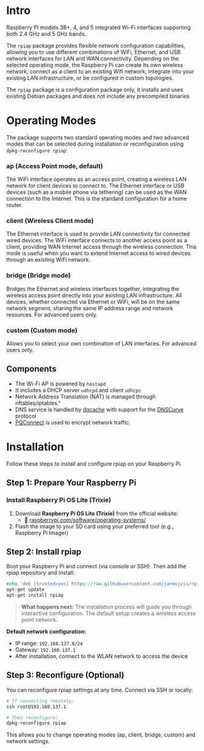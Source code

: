 # Intro
Raspberry PI models 3B+, 4, and 5 integrated Wi-Fi interfaces supporting both 2.4 GHz and 5 GHz bands.

The `rpiap` package provides flexible network configuration capabilities, allowing you to use different combinations of WiFi, Ethernet, and USB network interfaces for LAN and WAN connectivity. Depending on the selected operating mode, the Raspberry Pi can create its own wireless network, connect as a client to an existing Wifi network, integrate into your existing LAN infrastructure, or be configured in custom topologies.

The `rpiap` package is a configuration package only, it installs and uses existing Debian packages and does not include any precompiled binaries

# Operating Modes

The package supports two standard operating modes and two advanced modes that can be selected during installation or reconfiguration using `dpkg-reconfigure rpiap`:

### ap (Access Point mode, default)
The WiFi interface operates as an access point, creating a wireless LAN network for client devices to connect to. The Ethernet interface or USB devices (such as a mobile phone via tethering) can be used as the WAN connection to the Internet. This is the standard configuration for a home router.

### client (Wireless Client mode)
The Ethernet interface is used to provide LAN connectivity for connected wired devices. The WiFi interface connects to another access point as a client, providing WAN Internet access through the wireless connection. This mode is useful when you want to extend Internet access to wired devices through an existing WiFi network.

### bridge (Bridge mode)
Bridges the Ethernet and wireless interfaces together, integrating the wireless access point directly into your existing LAN infrastructure. All devices, whether connected via Ethernet or WiFi, will be on the same network segment, sharing the same IP address range and network resources. For advanced users only.

### custom (Custom mode)
Allows you to select your own combination of LAN interfaces. For advanced users only.

## Components
- The Wi-Fi AP is powered by `hostapd`
- It includes a DHCP server `udhcpd` and client `udhcpc`
- Network Address Translation (NAT) is managed through nftables/iptables."
- DNS service is handled by [dqcache](https://github.com/janmojzis/dq) with support for the [DNSCurve](https://dnscurve.org) protocol
- [PQConnect](https://www.pqconnect.net) is used to encrypt network traffic.

# Installation

Follow these steps to install and configure rpiap on your Raspberry Pi.

## Step 1: Prepare Your Raspberry Pi

### Install Raspberry Pi OS Lite (Trixie)

1. Download **Raspberry Pi OS Lite (Trixie)** from the official website:
   - 🔗 [raspberrypi.com/software/operating-systems/](https://www.raspberrypi.com/software/operating-systems/)
2. Flash the image to your SD card using your preferred tool (e.g., Raspberry Pi Imager)

## Step 2: Install rpiap

Boot your Raspberry Pi and connect (via console or SSH). Then add the rpiap repository and install:

```bash
echo 'deb [trusted=yes] https://raw.githubusercontent.com/janmojzis/rpiap/refs/heads trixie/' > /etc/apt/sources.list.d/rpiap.list
apt-get update
apt-get install rpiap
```

> **What happens next:** The installation process will guide you through interactive configuration. The default setup creates a wireless access point network.

**Default network configuration:**
- IP range: `192.168.137.0/24`
- Gateway: `192.168.137.1`
- After installation, connect to the WLAN network to access the device

## Step 3: Reconfigure (Optional)

You can reconfigure rpiap settings at any time. Connect via SSH or locally:

```bash
# If connecting remotely:
ssh root@192.168.137.1

# Then reconfigure:
dpkg-reconfigure rpiap
```

This allows you to change operating modes (ap, client, bridge, custom) and network settings.

